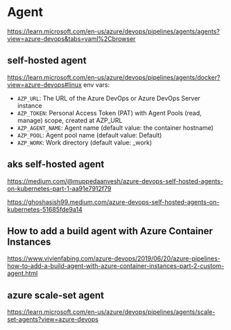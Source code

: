 # Agent
https://learn.microsoft.com/en-us/azure/devops/pipelines/agents/agents?view=azure-devops&tabs=yaml%2Cbrowser

## self-hosted agent
https://learn.microsoft.com/en-us/azure/devops/pipelines/agents/docker?view=azure-devops#linux
env vars:
- `AZP_URL`: The URL of the Azure DevOps or Azure DevOps Server instance
- `AZP_TOKEN`: Personal Access Token (PAT) with Agent Pools (read, manage) scope, created at AZP_URL
- `AZP_AGENT_NAME`: Agent name (default value: the container hostname)
- `AZP_POOL`: Agent pool name (default value: Default)
- `AZP_WORK`: Work directory (default value: _work)

## aks self-hosted agent
https://medium.com/@muppedaanvesh/azure-devops-self-hosted-agents-on-kubernetes-part-1-aa91e7912f79

https://ghoshasish99.medium.com/azure-devops-self-hosted-agents-on-kubernetes-51685fde9a14

## How to add a build agent with Azure Container Instances
https://www.vivienfabing.com/azure-devops/2019/06/20/azure-pipelines-how-to-add-a-build-agent-with-azure-container-instances-part-2-custom-agent.html

## azure scale-set agent
https://learn.microsoft.com/en-us/azure/devops/pipelines/agents/scale-set-agents?view=azure-devops
